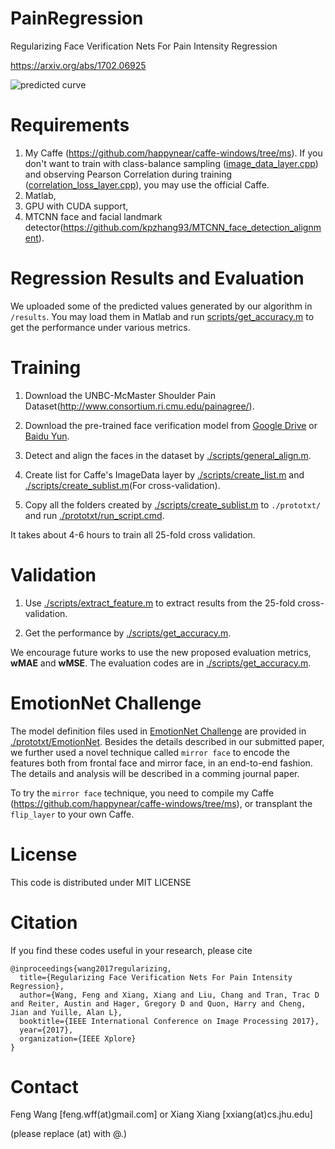 # PainRegression

Regularizing Face Verification Nets For Pain Intensity Regression

https://arxiv.org/abs/1702.06925

![predicted curve](image/curve.png)

# Requirements

1. My Caffe (https://github.com/happynear/caffe-windows/tree/ms). If you don't want to train with class-balance sampling ([image_data_layer.cpp](https://github.com/happynear/caffe-windows/blob/ms/src/caffe/layers/image_data_layer.cpp)) and observing Pearson Correlation during training ([correlation_loss_layer.cpp](https://github.com/happynear/caffe-windows/blob/ms/src/caffe/layers/correlation_loss_layer.cpp)), you may use the official Caffe.
2. Matlab,
3. GPU with CUDA support,
4. MTCNN face and facial landmark detector(https://github.com/kpzhang93/MTCNN_face_detection_alignment).

# Regression Results and Evaluation

We uploaded some of the predicted values generated by our algorithm in `/results`. You may load them in Matlab and run [scripts/get_accuracy.m](https://github.com/happynear/PainRegression/blob/master/scripts/get_accuracy.m) to get the performance under various metrics.

# Training

1. Download the UNBC-McMaster Shoulder Pain Dataset(http://www.consortium.ri.cmu.edu/painagree/). 

2. Download the pre-trained face verification model from [Google Drive](https://drive.google.com/file/d/0B0OhXbSTAU1HUTVhNE1sX1o2STQ/view?usp=sharing) or [Baidu Yun](http://pan.baidu.com/s/1pKOmZZt).

3. Detect and align the faces in the dataset by [./scripts/general_align.m](https://github.com/happynear/PainRegression/blob/master/scripts/general_align.m).

4. Create list for Caffe's ImageData layer by [./scripts/create_list.m](https://github.com/happynear/PainRegression/blob/master/scripts/create_list.m) and [./scripts/create_sublist.m](https://github.com/happynear/PainRegression/blob/master/scripts/create_sublist.m)(For cross-validation).

5. Copy all the folders created by [./scripts/create_sublist.m](https://github.com/happynear/PainRegression/blob/master/scripts/create_sublist.m) to `./prototxt/` and run [./prototxt/run_script.cmd](https://github.com/happynear/PainRegression/blob/master/prototxt/run_script.cmd).

It takes about 4-6 hours to train all 25-fold cross validation.

# Validation

1. Use [./scripts/extract_feature.m](https://github.com/happynear/PainRegression/blob/master/scripts/extract_feature.m) to extract results from the 25-fold cross-validation.

2. Get the performance by [./scripts/get_accuracy.m](https://github.com/happynear/PainRegression/blob/master/scripts/get_accuracy.m).

We encourage future works to use the new proposed evaluation metrics, **wMAE** and **wMSE**. The evaluation codes are in [./scripts/get_accuracy.m](https://github.com/happynear/PainRegression/blob/master/scripts/get_accuracy.m).

# EmotionNet Challenge

The model definition files used in [EmotionNet Challenge](http://cbcsl.ece.ohio-state.edu/EmotionNetChallenge/index.html) are provided in [./prototxt/EmotionNet](https://github.com/happynear/PainRegression/tree/master/prototxt/EmotionNet). Besides the details described in our submitted paper, we further used a novel technique called `mirror face` to encode the features both from frontal face and mirror face, in an end-to-end fashion. The details and analysis will be described in a comming journal paper.

To try the `mirror face` technique, you need to compile my Caffe (https://github.com/happynear/caffe-windows/tree/ms), or transplant the `flip_layer` to your own Caffe.

# License

This code is distributed under MIT LICENSE

# Citation

If you find these codes useful in your research, please cite
```
@inproceedings{wang2017regularizing,
  title={Regularizing Face Verification Nets For Pain Intensity Regression},
  author={Wang, Feng and Xiang, Xiang and Liu, Chang and Tran, Trac D and Reiter, Austin and Hager, Gregory D and Quon, Harry and Cheng, Jian and Yuille, Alan L},
  booktitle={IEEE International Conference on Image Processing 2017},
  year={2017},
  organization={IEEE Xplore}
}
```

# Contact

Feng Wang [feng.wff(at)gmail.com] or Xiang Xiang [xxiang(at)cs.jhu.edu]

(please replace (at) with @.)
